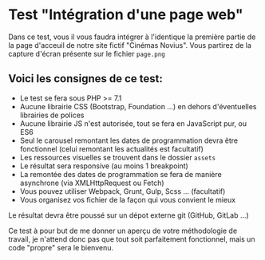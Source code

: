 # Test "Intégration d'une page web"

Dans ce test, vous il vous faudra intégrer à l'identique la première partie de la page d'acceuil de notre site fictif "Cinémas Novius".
Vous partirez de la capture d'écran présente sur le fichier `page.png`

## Voici les consignes de ce test:
* Le test se fera sous PHP >= 7.1
* Aucune librairie CSS (Bootstrap, Foundation ...) en dehors d'éventuelles librairies de polices
* Aucune librairie JS n'est autorisée, tout se fera en JavaScript pur, ou ES6
* Seul le carousel remontant les dates de programmation devra être fonctionnel (celui remontant les actualités est facultatif)
* Les ressources visuelles se trouvent dans le dossier `assets`
* Le résultat sera responsive (au moins 1 breakpoint)
* La remontée des dates de programmation se fera de manière asynchrone (via XMLHttpRequest ou Fetch)
* Vous pouvez utiliser Webpack, Grunt, Gulp, Scss ... (facultatif)
* Vous organisez vos fichier de la façon qui vous convient le mieux


Le résultat devra être poussé sur un dépot externe git (GitHub, GitLab ...)

Ce test à pour but de me donner un aperçu de votre méthodologie de travail, je n'attend donc pas que tout soit parfaitement fonctionnel, mais un code "propre" sera le bienvenu.
